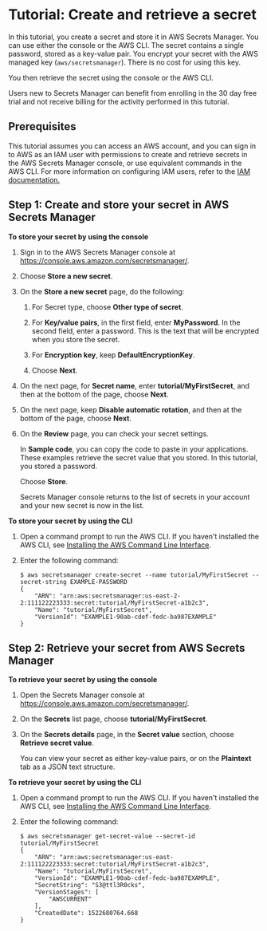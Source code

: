 # Tutorial: Create and retrieve a secret<a name="tutorials_basic"></a>

In this tutorial, you create a secret and store it in AWS Secrets Manager\. You can use either the console or the AWS CLI\. The secret contains a single password, stored as a key\-value pair\. You encrypt your secret with the AWS managed key \(`aws/secretsmanager`\)\. There is no cost for using this key\. 

You then retrieve the secret using the console or the AWS CLI\. 

Users new to Secrets Manager can benefit from enrolling in the 30 day free trial and not receive billing for the activity performed in this tutorial\.

## Prerequisites<a name="tut-basic-prereqs"></a>

This tutorial assumes you can access an AWS account, and you can sign in to AWS as an IAM user with permissions to create and retrieve secrets in the AWS Secrets Manager console, or use equivalent commands in the AWS CLI\. For more information on configuring IAM users, refer to the [IAM documentation\.](https://docs.aws.amazon.com/IAM/latest/UserGuide/introduction.html)

## Step 1: Create and store your secret in AWS Secrets Manager<a name="tutorial-basic-step1"></a>

**To store your secret by using the console**

1. Sign in to the AWS Secrets Manager console at [https://console\.aws\.amazon\.com/secretsmanager/](https://console.aws.amazon.com/secretsmanager/)\.

1. Choose **Store a new secret**\.

1. On the **Store a new secret** page, do the following:

   1. For Secret type, choose **Other type of secret**\. 

   1. For **Key/value pairs**, in the first field, enter **MyPassword**\. In the second field, enter a password\. This is the text that will be encrypted when you store the secret\.

   1. For **Encryption key**, keep **DefaultEncryptionKey**\. 

   1. Choose **Next**\.

1. On the next page, for **Secret name**, enter **tutorial/MyFirstSecret**, and then at the bottom of the page, choose **Next**\.

1. On the next page, keep **Disable automatic rotation**, and then at the bottom of the page, choose **Next**\.

1. On the **Review** page, you can check your secret settings\.

   In **Sample code**, you can copy the code to paste in your applications\. These examples retrieve the secret value that you stored\. In this tutorial, you stored a password\. 

   Choose **Store**\.

    Secrets Manager console returns to the list of secrets in your account and your new secret is now in the list\.

**To store your secret by using the CLI**

1. Open a command prompt to run the AWS CLI\. If you haven't installed the AWS CLI, see [Installing the AWS Command Line Interface](https://docs.aws.amazon.com/cli/latest/userguide/installing.html)\. 

1. Enter the following command:

   ```
   $ aws secretsmanager create-secret --name tutorial/MyFirstSecret --secret-string EXAMPLE-PASSWORD
   {
       "ARN": "arn:aws:secretsmanager:us-east-2-2:111122223333:secret:tutorial/MyFirstSecret-a1b2c3",
       "Name": "tutorial/MyFirstSecret",
       "VersionId": "EXAMPLE1-90ab-cdef-fedc-ba987EXAMPLE"
   }
   ```

## Step 2: Retrieve your secret from AWS Secrets Manager<a name="tutorial-basic-step2"></a>

**To retrieve your secret by using the console**

1. Open the Secrets Manager console at [https://console\.aws\.amazon\.com/secretsmanager/](https://console.aws.amazon.com/secretsmanager/)\.

1. On the **Secrets** list page, choose **tutorial/MyFirstSecret**\. 

1. On the **Secrets details** page, in the **Secret value** section, choose **Retrieve secret value**\.

   You can view your secret as either key\-value pairs, or on the **Plaintext** tab as a JSON text structure\.

**To retrieve your secret by using the CLI**

1. Open a command prompt to run the AWS CLI\. If you haven't installed the AWS CLI, see [Installing the AWS Command Line Interface](https://docs.aws.amazon.com/cli/latest/userguide/installing.html)\. 

1. Enter the following command:

   ```
   $ aws secretsmanager get-secret-value --secret-id tutorial/MyFirstSecret
   {
       "ARN": "arn:aws:secretsmanager:us-east-2:111122223333:secret:tutorial/MyFirstSecret-a1b2c3",
       "Name": "tutorial/MyFirstSecret",
       "VersionId": "EXAMPLE1-90ab-cdef-fedc-ba987EXAMPLE",
       "SecretString": "S3@ttl3R0cks",
       "VersionStages": [
           "AWSCURRENT"
       ],
       "CreatedDate": 1522680764.668
   }
   ```